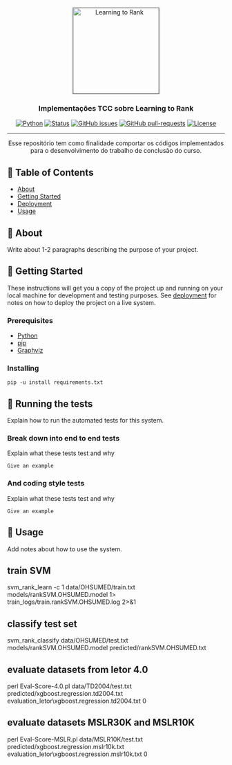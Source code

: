 <p align="center">
  <a href="" rel="noopener">
 <img width=200px height=200px src="https://miro.medium.com/max/1200/1*d9drCvBUwmvTlAasuErLUA.jpeg" alt="Learning to Rank"></a>
</p>

<h3 align="center">Implementações TCC sobre Learning to Rank</h3>

<div align="center">

[![Python](https://img.shields.io/badge/language-python-blue.svg)]()
[![Status](https://img.shields.io/badge/status-active-success.svg)]()
[![GitHub issues](https://img.shields.io/github/issues/JuniorZilles/tcc_learning_to_rank.svg)](https://GitHub.com/JuniorZilles/tcc_learning_to_rank/issues/)
[![GitHub pull-requests](https://img.shields.io/github/issues-pr/JuniorZilles/tcc_learning_to_rank.svg)](https://GitHub.com/JuniorZilles/tcc_learning_to_rank/pull/)
[![License](https://img.shields.io/badge/license-MIT-blue.svg)](/LICENSE)

</div>

---

<p align="center"> Esse repositório tem como finalidade comportar os códigos implementados para o desenvolvimento do trabalho de conclusão do curso.
    <br> 
</p>

## 📝 Table of Contents

- [About](#about)
- [Getting Started](#getting_started)
- [Deployment](#deployment)
- [Usage](#usage)

## 🧐 About <a name = "about"></a>


Write about 1-2 paragraphs describing the purpose of your project.

## 🏁 Getting Started <a name = "getting_started"></a>

These instructions will get you a copy of the project up and running on your local machine for development and testing purposes. See [deployment](#deployment) for notes on how to deploy the project on a live system.

### Prerequisites

- [Python](https://www.python.org/)
- [pip](https://pip.pypa.io/en/stable/installation/)
- [Graphviz](https://graphviz.gitlab.io/download/)

### Installing

```
pip -u install requirements.txt
```

## 🔧 Running the tests <a name = "tests"></a>

Explain how to run the automated tests for this system.

### Break down into end to end tests

Explain what these tests test and why

```
Give an example
```

### And coding style tests

Explain what these tests test and why

```
Give an example
```

## 🎈 Usage <a name="usage"></a>

Add notes about how to use the system.


## train SVM

svm_rank_learn -c 1 data/OHSUMED/train.txt models/rankSVM.OHSUMED.model 1> train_logs/train.rankSVM.OHSUMED.log 2>&1 

## classify test set

svm_rank_classify data/OHSUMED/test.txt models/rankSVM.OHSUMED.model predicted/rankSVM.OHSUMED.txt
## evaluate datasets from letor 4.0

perl Eval-Score-4.0.pl data/TD2004/test.txt predicted/xgboost.regression.td2004.txt evaluation_letor\xgboost.regression.td2004.txt 0

## evaluate datasets MSLR30K and MSLR10K
perl Eval-Score-MSLR.pl data/MSLR10K/test.txt predicted/xgboost.regression.mslr10k.txt evaluation_letor\xgboost.regression.mslr10k.txt 0